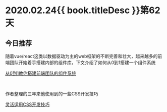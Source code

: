 # 2020.02.24{{ book.titleDesc }}第62天


## 今日推荐

随着vue/react这类以数据驱动为主的web框架的不断完善和壮大，越来越多的前端团队开始着手搭建内部的组件库，下文介绍了如何从0到1搭建一个组件系统

[从0到1教你搭建前端团队的组件系统](https://juejin.im/post/5e4d3a8de51d45270a709954)

<br />

作者整理的三年来他使用到的一些CSS开发技巧

[灵活运用CSS开发技巧](https://juejin.im/post/5d4d0ec651882549594e7293)



